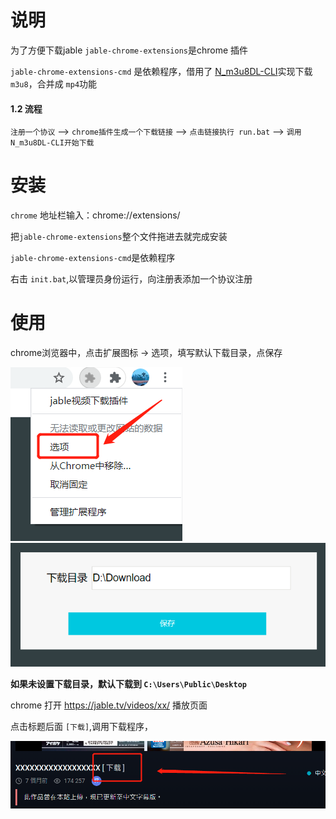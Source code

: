 # 说明
为了方便下载jable
`jable-chrome-extensions`是chrome 插件

`jable-chrome-extensions-cmd` 是依赖程序，借用了 [N_m3u8DL-CLI](https://github.com/nilaoda/N_m3u8DL-CLI)实现下载`m3u8`，合并成 `mp4`功能

#### 1.2 流程
`注册一个协议` --> `chrome插件生成一个下载链接` --> `点击链接执行 run.bat` --> `调用N_m3u8DL-CLI开始下载`


# 安装 

`chrome` 地址栏输入：chrome://extensions/

把`jable-chrome-extensions`整个文件拖进去就完成安装

`jable-chrome-extensions-cmd`是依赖程序

右击 `init.bat`,以管理员身份运行，向注册表添加一个协议注册

# 使用

chrome浏览器中，点击扩展图标 -> 选项，填写默认下载目录，点保存

![setting1](img/setting_1.png)
![setting2](img/setting_2.png)

**如果未设置下载目录，默认下载到 `C:\Users\Public\Desktop`**



chrome 打开 https://jable.tv/videos/xx/ 播放页面

点击标题后面 `[下载]`,调用下载程序，

![setting3](img/setting_3.png)


